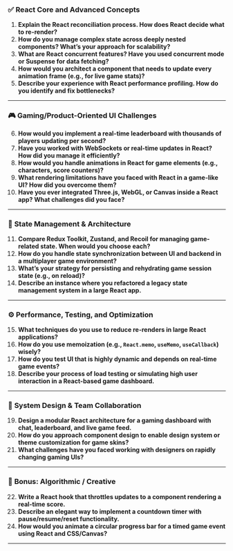 
### ✅ **React Core and Advanced Concepts**

1. **Explain the React reconciliation process. How does React decide what to re-render?**
2. **How do you manage complex state across deeply nested components? What’s your approach for scalability?**
3. **What are React concurrent features? Have you used concurrent mode or Suspense for data fetching?**
4. **How would you architect a component that needs to update every animation frame (e.g., for live game stats)?**
5. **Describe your experience with React performance profiling. How do you identify and fix bottlenecks?**

---

### 🎮 **Gaming/Product-Oriented UI Challenges**

6. **How would you implement a real-time leaderboard with thousands of players updating per second?**
7. **Have you worked with WebSockets or real-time updates in React? How did you manage it efficiently?**
8. **How would you handle animations in React for game elements (e.g., characters, score counters)?**
9. **What rendering limitations have you faced with React in a game-like UI? How did you overcome them?**
10. **Have you ever integrated Three.js, WebGL, or Canvas inside a React app? What challenges did you face?**

---

### 🔁 **State Management & Architecture**

11. **Compare Redux Toolkit, Zustand, and Recoil for managing game-related state. When would you choose each?**
12. **How do you handle state synchronization between UI and backend in a multiplayer game environment?**
13. **What’s your strategy for persisting and rehydrating game session state (e.g., on reload)?**
14. **Describe an instance where you refactored a legacy state management system in a large React app.**

---

### ⚙️ **Performance, Testing, and Optimization**

15. **What techniques do you use to reduce re-renders in large React applications?**
16. **How do you use memoization (e.g., `React.memo`, `useMemo`, `useCallback`) wisely?**
17. **How do you test UI that is highly dynamic and depends on real-time game events?**
18. **Describe your process of load testing or simulating high user interaction in a React-based game dashboard.**

---

### 🧠 **System Design & Team Collaboration**

19. **Design a modular React architecture for a gaming dashboard with chat, leaderboard, and live game feed.**
20. **How do you approach component design to enable design system or theme customization for game skins?**
21. **What challenges have you faced working with designers on rapidly changing gaming UIs?**

---

### 🧩 **Bonus: Algorithmic / Creative**

22. **Write a React hook that throttles updates to a component rendering a real-time score.**
23. **Describe an elegant way to implement a countdown timer with pause/resume/reset functionality.**
24. **How would you animate a circular progress bar for a timed game event using React and CSS/Canvas?**

---

